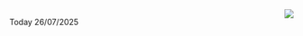 <img align="right" src="https://media.giphy.com/media/M9gbBd9nbDrOTu1Mqx/giphy.gif">


Today 26/07/2025
